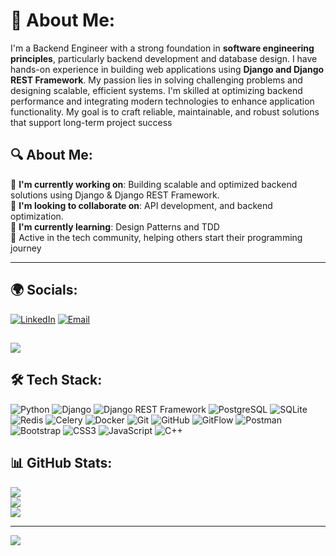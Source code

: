 # 💫 About Me:

I'm a Backend Engineer with a strong foundation in **software engineering principles**, particularly backend development and database design. I have hands-on experience in building web applications using **Django and Django REST Framework**. My passion lies in solving challenging problems and designing scalable, efficient systems. I'm skilled at optimizing backend performance and integrating modern technologies to enhance application functionality. My goal is to craft reliable, maintainable, and robust solutions that support long-term project success

## 🔍 About Me:

🔭 **I'm currently working on**: Building scalable and optimized backend solutions using Django & Django REST Framework.  
👯 **I'm looking to collaborate on**: API development, and backend optimization.  
🌱 **I'm currently learning**: Design Patterns and TDD  
🎯 Active in the tech community, helping others start their programming journey



---

## 🌍 Socials:

[![LinkedIn](https://img.shields.io/badge/LinkedIn-%230077B5.svg?logo=linkedin&logoColor=white)](https://linkedin.com/in/omar-muhammed-9a7428285) [![Email](https://img.shields.io/badge/Email-D14836?logo=gmail&logoColor=white)](mailto:omarmhd.swe@gmail.com)

[![](https://visitcount.itsvg.in/api?id=OmarMuhammmed&icon=0&color=0)](https://visitcount.itsvg.in)
---

## 🛠 Tech Stack:

![Python](https://img.shields.io/badge/python-3670A0?style=for-the-badge&logo=python&logoColor=ffdd54) ![Django](https://img.shields.io/badge/django-%23092E20.svg?style=for-the-badge&logo=django&logoColor=white) ![Django REST Framework](https://img.shields.io/badge/DRF-red?style=for-the-badge&logo=django&logoColor=white) ![PostgreSQL](https://img.shields.io/badge/postgres-%23316192.svg?style=for-the-badge&logo=postgresql&logoColor=white) ![SQLite](https://img.shields.io/badge/sqlite-%2307405e.svg?style=for-the-badge&logo=sqlite&logoColor=white) ![Redis](https://img.shields.io/badge/redis-%23DD0031.svg?style=for-the-badge&logo=redis&logoColor=white) ![Celery](https://img.shields.io/badge/celery-%233772a3.svg?style=for-the-badge&logo=celery&logoColor=white) ![Docker](https://img.shields.io/badge/docker-%230db7ed.svg?style=for-the-badge&logo=docker&logoColor=white) ![Git](https://img.shields.io/badge/git-%23F05033.svg?style=for-the-badge&logo=git&logoColor=white) ![GitHub](https://img.shields.io/badge/github-%23121011.svg?style=for-the-badge&logo=github&logoColor=white) ![GitFlow](https://img.shields.io/badge/gitflow-%231c1c1c.svg?style=for-the-badge&logo=git&logoColor=white) ![Postman](https://img.shields.io/badge/postman-%23FF6C37.svg?style=for-the-badge&logo=postman&logoColor=white) ![Bootstrap](https://img.shields.io/badge/bootstrap-%238511FA.svg?style=for-the-badge&logo=bootstrap&logoColor=white) ![CSS3](https://img.shields.io/badge/css3-%231572B6.svg?style=for-the-badge&logo=css3&logoColor=white) ![JavaScript](https://img.shields.io/badge/javascript-%23323330.svg?style=for-the-badge&logo=javascript&logoColor=%23F7DF1E) ![C++](https://img.shields.io/badge/c++-%2300599C.svg?style=for-the-badge&logo=c%2B%2B&logoColor=white)

## 📊 GitHub Stats:

![](https://github-readme-stats.vercel.app/api?username=OmarMuhammmed&theme=dark&hide_border=false&include_all_commits=false&count_private=false)  
![](https://nirzak-streak-stats.vercel.app/?user=OmarMuhammmed&theme=dark&hide_border=false)  
![](https://github-readme-stats.vercel.app/api/top-langs/?username=OmarMuhammmed&theme=dark&hide_border=false&include_all_commits=false&count_private=false&layout=compact)

---

[![](https://visitcount.itsvg.in/api?id=OmarMuhammmed&icon=0&color=0)](https://visitcount.itsvg.in)
